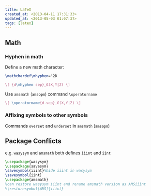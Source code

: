 ```yaml
---
title: LaTeX
created_at: <2013-04-11 17:31:33>
updated_at: <2013-05-03 01:07:37>
tags: [latex]
---
```


## Math

### Hyphen in math

Define a new math character:

```latex
\mathchardef\mhyphen="2D

\[ {d\mhyphen sep}_G(X,Y|Z) \]
```

Use `amsmath` (`amsopn`) command `\operatorname`

```latex
\[ \operatorname{d-sep}_G(X,Y|Z) \]
```

### Affixing symbols to other symbols

Commands `overset` and `underset` in `amsmath` (`amsopn`)

## Package Conflicts

e.g. `wasysym` and `amsmath` both defines `iiint` and `iint`

```latex
\usepackage{wasysym}
\usepackage{savesym}
\savesymbol{iiint}%hide iiint in wasysym
\savesymbol{iint}
\usepackage{amsmath}
%can restore wasysym iiint and rename amsmath version as AMSiiint
%\restoresymbol[AMS]{iiint}
```
